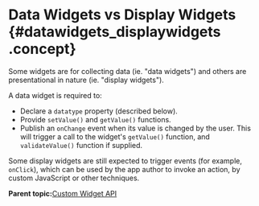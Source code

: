 # Data Widgets vs Display Widgets {#datawidgets_displaywidgets .concept}

Some widgets are for collecting data \(ie. "data widgets"\) and others are presentational in nature \(ie. "display widgets"\).

A data widget is required to:

-   Declare a `datatype` property \(described below\).
-   Provide `setValue()` and `getValue()` functions.
-   Publish an `onChange` event when its value is changed by the user. This will trigger a call to the widget's `getValue()` function, and `validateValue()` function if supplied.

Some display widgets are still expected to trigger events \(for example, `onClick`\), which can be used by the app author to invoke an action, by custom JavaScript or other techniques.

**Parent topic:**[Custom Widget API](customwidgetapi_landing.md)

